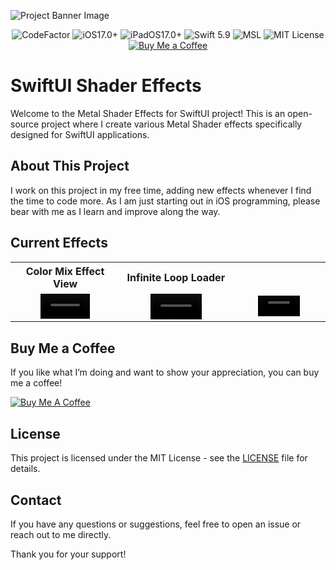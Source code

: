 ![Project Banner Image](Assets/header.png)


<p align="center">
    <img src="https://www.codefactor.io/repository/github/grishtad/swiftui-shader-effects/badge/main" alt="CodeFactor" />
    <img src="https://img.shields.io/badge/platform-iOS_17.0+-yellow.svg" alt="iOS17.0+" />
    <img src="https://img.shields.io/badge/platform-iPadOS_17.0+-yellow.svg" alt="iPadOS17.0+" />
    <img src="https://img.shields.io/badge/language-Swift_5.9-orange.svg" alt="Swift 5.9" />
    <img src="https://img.shields.io/badge/language-MSL-orange.svg" alt="MSL" />
    <img src="https://img.shields.io/github/license/GrishTad/SwiftUI-Shader-Effects" alt="MIT License" />
    <a href="https://buymeacoffee.com/grishtad">
        <img src="https://www.buymeacoffee.com/assets/img/custom_images/orange_img.png" alt="Buy Me a Coffee" >
    </a>
</p>


# SwiftUI Shader Effects

Welcome to the Metal Shader Effects for SwiftUI project! This is an open-source project where I create various Metal Shader effects specifically designed for SwiftUI applications. 

## About This Project

I work on this project in my free time, adding new effects whenever I find the time to code more. As I am just starting out in iOS programming, please bear with me as I learn and improve along the way.

## Current Effects

<table>
  <tr>
    <th>Color Mix Effect View</th>
    <th>Infinite Loop Loader</th>
  </tr>
  <tr>
    <td>
      <div align="center">
        <video src="https://github.com/GrishTad/ShaderEffects/assets/29206404/04f23715-cdb6-4cb5-ae85-0fe2fe7561f5" width="50%" autoplay muted loop></video>
      </div>
    </td>
    <td>
      <div align="center">
        <video src="https://github.com/GrishTad/SwiftUI-Shader-Effects/assets/29206404/1e199105-f333-4eb9-b307-52e9e24ee41d" width="50%" autoplay muted loop></video>
      </div>
    </td>
    <td>
      <div align="center">
        <video src="https://github.com/user-attachments/assets/0dfd76c9-0555-470c-969f-db2efe903b37" width="50%" autoplay muted loop></video>
      </div>
    </td>
  </tr>
</table>

## Buy Me a Coffee

If you like what I’m doing and want to show your appreciation, you can buy me a coffee!

[![Buy Me A Coffee](https://www.buymeacoffee.com/assets/img/custom_images/orange_img.png)](https://buymeacoffee.com/grishtad)

## License

This project is licensed under the MIT License - see the [LICENSE](LICENSE) file for details.

## Contact

If you have any questions or suggestions, feel free to open an issue or reach out to me directly.

Thank you for your support!
